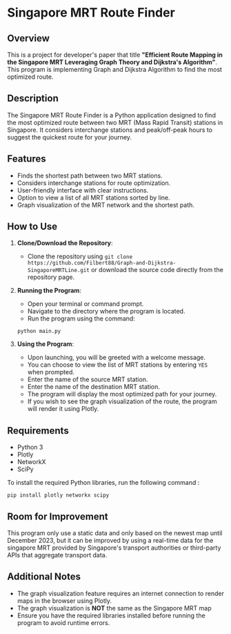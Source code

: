 # Singapore MRT Route Finder

## Overview
This is a project for developer's paper that title **"Efficient Route Mapping in the Singapore MRT Leveraging Graph Theory and Dijkstra's Algorithm"**. This program is implementing Graph and Dijkstra Algorithm to find the most optimized route.

## Description
The Singapore MRT Route Finder is a Python application designed to find the most optimized route between two MRT (Mass Rapid Transit) stations in Singapore. It considers interchange stations and peak/off-peak hours to suggest the quickest route for your journey. 

## Features
- Finds the shortest path between two MRT stations.
- Considers interchange stations for route optimization.
- User-friendly interface with clear instructions.
- Option to view a list of all MRT stations sorted by line.
- Graph visualization of the MRT network and the shortest path.

## How to Use
1. **Clone/Download the Repository**: 
   - Clone the repository using `git clone https://github.com/Filbert88/Graph-and-Dijkstra-SingaporeMRTLine.git` or download the source code directly from the repository page.

2. **Running the Program**:
   - Open your terminal or command prompt.
   - Navigate to the directory where the program is located.
   - Run the program using the command: 
    ```
   python main.py
    ```
   
3. **Using the Program**:
   - Upon launching, you will be greeted with a welcome message.
   - You can choose to view the list of MRT stations by entering `YES` when prompted.
   - Enter the name of the source MRT station.
   - Enter the name of the destination MRT station.
   - The program will display the most optimized path for your journey.
   - If you wish to see the graph visualization of the route, the program will render it using Plotly.

## Requirements
- Python 3
- Plotly
- NetworkX
- SciPy

To install the required Python libraries, run the following command :
```
pip install plotly networkx scipy
```

## Room for Improvement
This program only use a static data and only based on the newest map until December 2023, but it can be improved by using a real-time data for the singapore MRT provided by Singapore's transport authorities or third-party APIs that aggregate transport data.

## Additional Notes
- The graph visualization feature requires an internet connection to render maps in the browser using Plotly.
- The graph visualization is **NOT** the same as the Singapore MRT map
- Ensure you have the required libraries installed before running the program to avoid runtime errors.